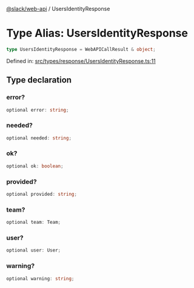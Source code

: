 [@slack/web-api](../index.md) / UsersIdentityResponse

# Type Alias: UsersIdentityResponse

```ts
type UsersIdentityResponse = WebAPICallResult & object;
```

Defined in: [src/types/response/UsersIdentityResponse.ts:11](https://github.com/slackapi/node-slack-sdk/blob/main/packages/web-api/src/types/response/UsersIdentityResponse.ts#L11)

## Type declaration

### error?

```ts
optional error: string;
```

### needed?

```ts
optional needed: string;
```

### ok?

```ts
optional ok: boolean;
```

### provided?

```ts
optional provided: string;
```

### team?

```ts
optional team: Team;
```

### user?

```ts
optional user: User;
```

### warning?

```ts
optional warning: string;
```
